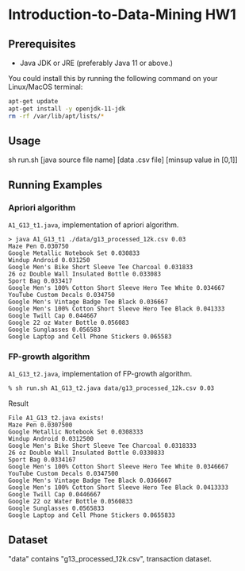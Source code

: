 # Introduction-to-Data-Mining HW1

## Prerequisites

- Java JDK or JRE (preferably Java 11 or above.)

You could install this by running the following command on your Linux/MacOS terminal:

```bash
apt-get update
apt-get install -y openjdk-11-jdk
rm -rf /var/lib/apt/lists/*
```

## Usage
sh run.sh [java source file name] [data .csv file] [minsup value in [0,1]]

## Running Examples

### Apriori algorithm
`A1_G13_t1.java`, implementation of apriori algorithm.

```
> java A1_G13_t1 ./data/g13_processed_12k.csv 0.03
Maze Pen 0.030750
Google Metallic Notebook Set 0.030833
Windup Android 0.031250
Google Men's Bike Short Sleeve Tee Charcoal 0.031833
26 oz Double Wall Insulated Bottle 0.033083
Sport Bag 0.033417
Google Men's 100% Cotton Short Sleeve Hero Tee White 0.034667
YouTube Custom Decals 0.034750
Google Men's Vintage Badge Tee Black 0.036667
Google Men's 100% Cotton Short Sleeve Hero Tee Black 0.041333
Google Twill Cap 0.044667
Google 22 oz Water Bottle 0.056083
Google Sunglasses 0.056583
Google Laptop and Cell Phone Stickers 0.065583
```

### FP-growth algorithm
`A1_G13_t2.java`, implementation of FP-growth algorithm.

```bash
% sh run.sh A1_G13_t2.java data/g13_processed_12k.csv 0.03
```

Result

```
File A1_G13_t2.java exists!
Maze Pen 0.0307500
Google Metallic Notebook Set 0.0308333
Windup Android 0.0312500
Google Men's Bike Short Sleeve Tee Charcoal 0.0318333
26 oz Double Wall Insulated Bottle 0.0330833
Sport Bag 0.0334167
Google Men's 100% Cotton Short Sleeve Hero Tee White 0.0346667
YouTube Custom Decals 0.0347500
Google Men's Vintage Badge Tee Black 0.0366667
Google Men's 100% Cotton Short Sleeve Hero Tee Black 0.0413333
Google Twill Cap 0.0446667
Google 22 oz Water Bottle 0.0560833
Google Sunglasses 0.0565833
Google Laptop and Cell Phone Stickers 0.0655833
```

## Dataset
"data" contains "g13_processed_12k.csv", transaction dataset.
